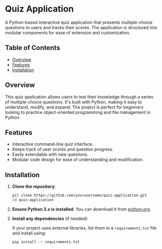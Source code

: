 # Quiz Application

A Python-based interactive quiz application that presents multiple-choice questions to users and tracks their scores. The application is structured into modular components for ease of extension and customization.

## Table of Contents

- [Overview](#overview)
- [Features](#features)
- [Installation](#installation)


## Overview

This quiz application allows users to test their knowledge through a series of multiple-choice questions. It's built with Python, making it easy to understand, modify, and expand. The project is perfect for beginners looking to practice object-oriented programming and file management in Python.

## Features

- Interactive command-line quiz interface.
- Keeps track of user scores and question progress.
- Easily extendable with new questions.
- Modular code design for ease of understanding and modification.

## Installation

1. **Clone the repository**:

    ```bash
    git clone https://github.com/yourusername/quiz-application.git
    cd quiz-application
    ```

2. **Ensure Python 3.x is installed**. You can download it from [python.org](https://www.python.org/downloads/).

3. **Install any dependencies** (if needed):

   If your project uses external libraries, list them in a `requirements.txt` file and install using:

   ```bash
   pip install -r requirements.txt
